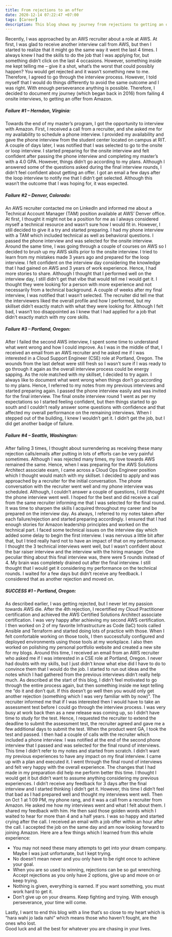 ```yaml
---
title: From rejections to an offer 
date: 2020-12-14 07:22:47 +07:00
tags: [Career]
description: This blog shows my journey from rejections to getting an offer.
---
```


Recently, I was approached by an AWS recruiter about a role at AWS. At first, I was glad to receive another interview call from AWS, but then I started to realize that it might go the same way it went the last 4 times. I always knew I had the skills to do the job that I was applying for, but something didn’t click on the last 4 occasions. However, something inside me kept telling me – give it a shot, what’s the worst that could possibly happen? You would get rejected and it wasn’t something new to me. Therefore, I agreed to go through the interview process. However, I told myself that I would do things differently to avoid the same outcome and I was right. With enough perseverance anything is possible. Therefore, I decided to document my journey (which began back in 2016) from failing 4 onsite interviews, to getting an offer from Amazon.

##### Failure #1 – Herndon, Virginia:
Towards the end of my master’s program, I got the opportunity to interview with Amazon. First, I received a call from a recruiter, and she asked me for my availability to schedule a phone interview. I provided my availability and gave the phone interview from the student center located on campus at RIT. A couple of days later, I was notified that I was selected to go to the onsite or loop interview. I started preparing for the onsite interview and felt confident after passing the phone interview and completing my master’s with a 4.0 GPA. However, things didn’t go according to my plans. Although I answered some of the questions asked during the final interview rounds, I didn’t feel confident about getting an offer. I got an email a few days after the loop interview to notify me that I didn’t get selected. Although this wasn’t the outcome that I was hoping for, it was expected.

##### Failure #2 – Denver, Colorado:

An AWS recruiter contacted me on LinkedIn and informed me about a Technical Account Manager (TAM) position available at AWS’ Denver office. At first, I thought it might not be a position for me as I always considered myself a technical resource and wasn’t sure how I would fit in. However, I still decided to give it a try and started preparing. I had my phone interview with a TAM which included technical as well as behavioral questions. I passed the phone interview and was selected for the onsite interview. Around the same time, I was going through a couple of courses on AWS so I decided to brush up my AWS skills prior to the onsite interview. I tried to learn from my mistakes made 3 years ago and prepared for the loop interview. I felt confident on the interview day considering the knowledge that I had gained on AWS and 3 years of work experience. Hence, I had more stories to share. Although I thought that I performed well on the interview day, I still didn’t get that vibe that would tell me I would get it. I thought they were looking for a person with more experience and not necessarily from a technical background. A couple of weeks after my final interview, I was notified that I wasn’t selected. The recruiter did tell me that the interviewers liked the overall profile and how I performed, but my skillset didn’t exactly match with what they were looking for. Although I felt bad, I wasn’t too disappointed as I knew that I had applied for a job that didn’t exactly match with my core skills.

##### Failure #3 – Portland, Oregon:

After I failed the second AWS interview, I spent some time to understand what went wrong and how I could improve. As I was in the middle of that, I received an email from an AWS recruiter and he asked me if I was interested in a Cloud Support Engineer (CSE) role at Portland, Oregon. The wounds from the last defeat were still fresh so I wasn’t sure if I was ready to go through it again as the overall interview process could be energy sapping. As the role matched with my skillset, I decided to try again. I always like to document what went wrong when things don’t go according to my plans. Hence, I referred to my notes from my previous interviews and started preparing again. I passed the phone interview easily and was invited for the final interview. The final onsite interview round 1 went as per my expectations so I started feeling confident, but then things started to go south and I couldn’t really answer some questions with confidence and that affected my overall performance on the remaining interviews. When I stepped out of the building, I knew I wouldn’t get it. I didn’t get the job, but I did get another badge of failure. 

##### Failure #4 – Seattle, Washington:

After failing 3 times, I thought about surrendering as receiving these many rejection calls/emails after putting in lots of efforts can be very painful sometimes. Although I was rejected many times, my love towards AWS remained the same. Hence, when I was preparing for the AWS Solutions Architect associate exam, I came across a Cloud Ops Engineer position which I thought would match with my skillset. I decided to apply and was approached by a recruiter for the initial conversation. The phone conversation with the recruiter went well and my phone interview was scheduled. Although, I couldn’t answer a couple of questions, I still thought the phone interview went well. I hoped for the best and did receive a call from the same recruiter informing me that I was selected for the final round. It was time to sharpen the skills I acquired throughout my career and be prepared on the interview day. As always, I referred to my notes taken after each failure/rejection and started preparing accordingly. I ensured that I had enough stories for Amazon leadership principles and worked on the technical part. I faced some technical issues on the interview day which added some delay to begin the first interview. I was nervous a little bit after that, but I tried really hard not to have an impact of that on my performance. I thought the 3 technical interviews went well, but I wasn’t confident about the bar raiser interview and the interview with the hiring manager. One peculiar thing about this final interview was, there were 5 rounds instead of 4. My brain was completely drained out after the final interview. I still thought that I would get it considering my performance on the technical rounds. I waited for a few days but didn’t receive any feedback. I considered that as another rejection and moved on.

##### SUCCESS #1 – Portland, Oregon:

As described earlier, I was getting rejected, but I never let my passion towards AWS die. After the 4th rejection, I recertified my Cloud Practitioner certification and achieved the AWS Certified Solutions Architect associate certification. I was very happy after achieving my second AWS certification. I then worked on 2 of my favorite Infrastructure as Code (IaC) tools called Ansible and Terraform and started doing lots of practice with those. When I felt comfortable working on those tools, I then successfully configured and deployed environments using those tools at my workplace. I also then worked on polishing my personal portfolio website and created a new site for my blogs. Around this time, I received an email from an AWS recruiter who asked me if I was interested in a CSE role at Portland, Oregon. I never had doubts with my skills, but I just didn’t know what else did I have to do to convince them that I would do the job. I started to run out ideas and the notes which I had gathered from the previous interviews didn’t really help much. As described at the start of this blog, I didn’t feel motivated to go through the entire process again, but then something inside me kept telling me “do it and don’t quit. If this doesn’t go well then you would only get another rejection (something which I was very familiar with by now)”. The recruiter informed me that if I was interested then I would have to take an assessment test before I could go through the interview process. I was very busy at work back then as a new release was coming up, so I didn’t have time to study for the test. Hence, I requested the recruiter to extend the deadline to submit the assessment test, the recruiter agreed and gave me a few additional days to submit the test. When the product went GA, I took the test and passed. I then had a couple of calls with the recruiter which included a phone interview. I was notified at the end of the second phone interview that I passed and was selected for the final round of interviews. This time I didn’t refer to my notes and started from scratch. I didn’t want my previous experiences to have any impact on my final interview. I came up with a plan and executed it. I went through the final round of interviews and felt very happy with the overall experience. The changes that I had made in my preparation did help me perform better this time. I thought I would get it but didn’t want to assume anything considering my previous experiences. I didn’t receive any feedback for 3 days after the final interview and I started thinking I didn’t get it. However, this time I didn’t feel that bad as I had prepared well and thought my interviews went well. Then on Oct 1 at 1:09 PM, my phone rang, and it was a call from a recruiter from Amazon. He asked me how my interviews went and what I felt about them. I shared my feedback with him. He then said those golden words which I waited to hear for more than 4 and a half years. I was so happy and started crying after the call. I received an email with a job offer within an hour after the call. I accepted the job on the same day and am now looking forward to joining Amazon.
Here are a few things which I learned from this whole experience:

 - You may not need these many attempts to get into your dream company. Maybe I was just unfortunate, but I kept trying.
 - No doesn’t mean never and you only have to be right once to achieve your goal.
 -  When you are so used to winning, rejections can be so gut wrenching. Accept rejections as you only have 2 options, give up and move on or keep trying.
 -  Nothing is given, everything is earned. If you want something, you must work hard to get it.
 -  Don’t give up on your dreams. Keep fighting and trying. With enough perseverance, your time will come.

Lastly, I want to end this blog with a line that’s so close to my heart which is “hara wahi jo lada nahi” which means those who haven't fought, are the ones who lost. \
Good luck and all the best for whatever you are chasing in your lives.      
